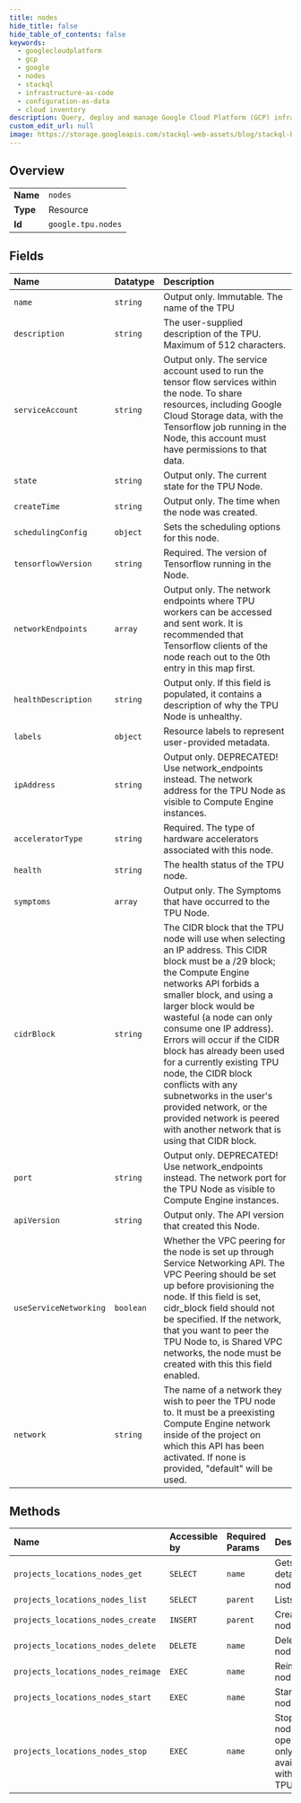 ```yaml
---
title: nodes
hide_title: false
hide_table_of_contents: false
keywords:
  - googlecloudplatform
  - gcp
  - google
  - nodes
  - stackql
  - infrastructure-as-code
  - configuration-as-data
  - cloud inventory
description: Query, deploy and manage Google Cloud Platform (GCP) infrastructure and resources using SQL
custom_edit_url: null
image: https://storage.googleapis.com/stackql-web-assets/blog/stackql-blog-post-featured-image.png
---
```

  
    

## Overview
<table><tbody>
<tr><td><b>Name</b></td><td><code>nodes</code></td></tr>
<tr><td><b>Type</b></td><td>Resource</td></tr>
<tr><td><b>Id</b></td><td><code>google.tpu.nodes</code></td></tr>
</tbody></table>

## Fields
| Name | Datatype | Description |
|:-----|:---------|:------------|
| `name` | `string` | Output only. Immutable. The name of the TPU |
| `description` | `string` | The user-supplied description of the TPU. Maximum of 512 characters. |
| `serviceAccount` | `string` | Output only. The service account used to run the tensor flow services within the node. To share resources, including Google Cloud Storage data, with the Tensorflow job running in the Node, this account must have permissions to that data. |
| `state` | `string` | Output only. The current state for the TPU Node. |
| `createTime` | `string` | Output only. The time when the node was created. |
| `schedulingConfig` | `object` | Sets the scheduling options for this node. |
| `tensorflowVersion` | `string` | Required. The version of Tensorflow running in the Node. |
| `networkEndpoints` | `array` | Output only. The network endpoints where TPU workers can be accessed and sent work. It is recommended that Tensorflow clients of the node reach out to the 0th entry in this map first. |
| `healthDescription` | `string` | Output only. If this field is populated, it contains a description of why the TPU Node is unhealthy. |
| `labels` | `object` | Resource labels to represent user-provided metadata. |
| `ipAddress` | `string` | Output only. DEPRECATED! Use network_endpoints instead. The network address for the TPU Node as visible to Compute Engine instances. |
| `acceleratorType` | `string` | Required. The type of hardware accelerators associated with this node. |
| `health` | `string` | The health status of the TPU node. |
| `symptoms` | `array` | Output only. The Symptoms that have occurred to the TPU Node. |
| `cidrBlock` | `string` | The CIDR block that the TPU node will use when selecting an IP address. This CIDR block must be a /29 block; the Compute Engine networks API forbids a smaller block, and using a larger block would be wasteful (a node can only consume one IP address). Errors will occur if the CIDR block has already been used for a currently existing TPU node, the CIDR block conflicts with any subnetworks in the user's provided network, or the provided network is peered with another network that is using that CIDR block. |
| `port` | `string` | Output only. DEPRECATED! Use network_endpoints instead. The network port for the TPU Node as visible to Compute Engine instances. |
| `apiVersion` | `string` | Output only. The API version that created this Node. |
| `useServiceNetworking` | `boolean` | Whether the VPC peering for the node is set up through Service Networking API. The VPC Peering should be set up before provisioning the node. If this field is set, cidr_block field should not be specified. If the network, that you want to peer the TPU Node to, is Shared VPC networks, the node must be created with this this field enabled. |
| `network` | `string` | The name of a network they wish to peer the TPU node to. It must be a preexisting Compute Engine network inside of the project on which this API has been activated. If none is provided, "default" will be used. |
## Methods
| Name | Accessible by | Required Params | Description |
|:-----|:--------------|:----------------|:------------|
| `projects_locations_nodes_get` | `SELECT` | `name` | Gets the details of a node. |
| `projects_locations_nodes_list` | `SELECT` | `parent` | Lists nodes. |
| `projects_locations_nodes_create` | `INSERT` | `parent` | Creates a node. |
| `projects_locations_nodes_delete` | `DELETE` | `name` | Deletes a node. |
| `projects_locations_nodes_reimage` | `EXEC` | `name` | Reimages a node's OS. |
| `projects_locations_nodes_start` | `EXEC` | `name` | Starts a node. |
| `projects_locations_nodes_stop` | `EXEC` | `name` | Stops a node, this operation is only available with single TPU nodes. |
